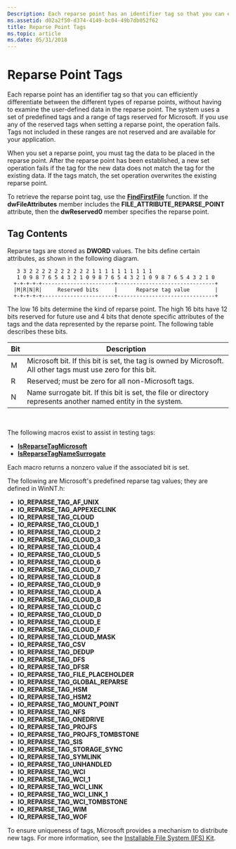 ```yaml
---
Description: Each reparse point has an identifier tag so that you can efficiently differentiate between the different types of reparse points, without having to examine the user-defined data in the reparse point.
ms.assetid: d02a2f50-d374-4149-bc04-49b7db052f62
title: Reparse Point Tags
ms.topic: article
ms.date: 05/31/2018
---
```


# Reparse Point Tags

Each reparse point has an identifier tag so that you can efficiently differentiate between the different types of reparse points, without having to examine the user-defined data in the reparse point. The system uses a set of predefined tags and a range of tags reserved for Microsoft. If you use any of the reserved tags when setting a reparse point, the operation fails. Tags not included in these ranges are not reserved and are available for your application.

When you set a reparse point, you must tag the data to be placed in the reparse point. After the reparse point has been established, a new set operation fails if the tag for the new data does not match the tag for the existing data. If the tags match, the set operation overwrites the existing reparse point.

To retrieve the reparse point tag, use the [**FindFirstFile**](/windows/desktop/api/FileAPI/nf-fileapi-findfirstfilea) function. If the **dwFileAttributes** member includes the **FILE\_ATTRIBUTE\_REPARSE\_POINT** attribute, then the **dwReserved0** member specifies the reparse point.

## Tag Contents

Reparse tags are stored as **DWORD** values. The bits define certain attributes, as shown in the following diagram.

``` syntax
   3 3 2 2 2 2 2 2 2 2 2 2 1 1 1 1 1 1 1 1 1 1
   1 0 9 8 7 6 5 4 3 2 1 0 9 8 7 6 5 4 3 2 1 0 9 8 7 6 5 4 3 2 1 0
  +-+-+-+-+-----------------------+-------------------------------+
  |M|R|N|R|     Reserved bits     |      Reparse tag value        |
  +-+-+-+-+-----------------------+-------------------------------+
```

The low 16 bits determine the kind of reparse point. The high 16 bits have 12 bits reserved for future use and 4 bits that denote specific attributes of the tags and the data represented by the reparse point. The following table describes these bits.



| Bit | Description                                                                                                  |
|-----|--------------------------------------------------------------------------------------------------------------|
| M   | Microsoft bit. If this bit is set, the tag is owned by Microsoft. All other tags must use zero for this bit. |
| R   | Reserved; must be zero for all non-Microsoft tags.                                                           |
| N   | Name surrogate bit. If this bit is set, the file or directory represents another named entity in the system. |



 

The following macros exist to assist in testing tags:

-   [**IsReparseTagMicrosoft**](/windows/desktop/api/Winnt/nf-winnt-isreparsetagmicrosoft)
-   [**IsReparseTagNameSurrogate**](/windows/desktop/api/Winnt/nf-winnt-isreparsetagnamesurrogate)

Each macro returns a nonzero value if the associated bit is set.

The following are Microsoft's predefined reparse tag values; they are defined in WinNT.h:

-   **IO_REPARSE_TAG_AF_UNIX**
-   **IO_REPARSE_TAG_APPEXECLINK**
-   **IO_REPARSE_TAG_CLOUD**
-   **IO_REPARSE_TAG_CLOUD_1**
-   **IO_REPARSE_TAG_CLOUD_2**
-   **IO_REPARSE_TAG_CLOUD_3**
-   **IO_REPARSE_TAG_CLOUD_4**
-   **IO_REPARSE_TAG_CLOUD_5**
-   **IO_REPARSE_TAG_CLOUD_6**
-   **IO_REPARSE_TAG_CLOUD_7**
-   **IO_REPARSE_TAG_CLOUD_8**
-   **IO_REPARSE_TAG_CLOUD_9**
-   **IO_REPARSE_TAG_CLOUD_A**
-   **IO_REPARSE_TAG_CLOUD_B**
-   **IO_REPARSE_TAG_CLOUD_C**
-   **IO_REPARSE_TAG_CLOUD_D**
-   **IO_REPARSE_TAG_CLOUD_E**
-   **IO_REPARSE_TAG_CLOUD_F**
-   **IO_REPARSE_TAG_CLOUD_MASK**
-   **IO_REPARSE_TAG_CSV**
-   **IO_REPARSE_TAG_DEDUP**
-   **IO_REPARSE_TAG_DFS**
-   **IO_REPARSE_TAG_DFSR**
-   **IO_REPARSE_TAG_FILE_PLACEHOLDER**
-   **IO_REPARSE_TAG_GLOBAL_REPARSE**
-   **IO_REPARSE_TAG_HSM**
-   **IO_REPARSE_TAG_HSM2**
-   **IO_REPARSE_TAG_MOUNT_POINT**
-   **IO_REPARSE_TAG_NFS**
-   **IO_REPARSE_TAG_ONEDRIVE**
-   **IO_REPARSE_TAG_PROJFS**
-   **IO_REPARSE_TAG_PROJFS_TOMBSTONE**
-   **IO_REPARSE_TAG_SIS**
-   **IO_REPARSE_TAG_STORAGE_SYNC**
-   **IO_REPARSE_TAG_SYMLINK**
-   **IO_REPARSE_TAG_UNHANDLED**
-   **IO_REPARSE_TAG_WCI**
-   **IO_REPARSE_TAG_WCI_1**
-   **IO_REPARSE_TAG_WCI_LINK**
-   **IO_REPARSE_TAG_WCI_LINK_1**
-   **IO_REPARSE_TAG_WCI_TOMBSTONE**
-   **IO_REPARSE_TAG_WIM**
-   **IO_REPARSE_TAG_WOF**

To ensure uniqueness of tags, Microsoft provides a mechanism to distribute new tags. For more information, see the [Installable File System (IFS) Kit](https://www.microsoft.com/whdc/devtools/ifskit/reparse.mspx).

 

 



